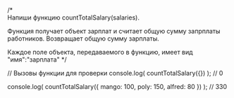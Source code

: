 /*  
  Напиши функцию countTotalSalary(salaries). 
  
  Функция получает объект зарплат и считает общую сумму запрплаты работников.
  Возвращает общую сумму зарплаты.
  
  Каждое поле объекта, передаваемого в функцию, имеет вид "имя":"зарплата"
*/

// Вызовы функции для проверки
console.log(
  countTotalSalary({})
); // 0

console.log(
  countTotalSalary({
    mango: 100,
    poly: 150,
    alfred: 80
  })
); // 330

